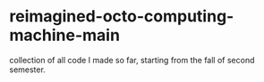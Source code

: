 # reimagined-octo-computing-machine-main
collection of all code I made so far, starting from the fall of second semester.
